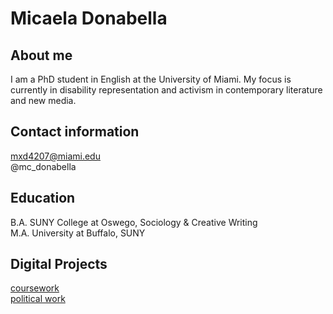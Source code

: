 # Micaela Donabella

## About me 
I am a PhD student in English at the University of Miami. My focus is currently in disability representation and activism in contemporary literature and new media.

## Contact information
mxd4207@miami.edu
<br>@mc_donabella

## Education 

B.A. SUNY College at Oswego, Sociology & Creative Writing
<br>M.A. University at Buffalo, SUNY

## Digital Projects 

[coursework](https://mdonabella.github.io)
<br>[political work](https://www.grovedems.org)

